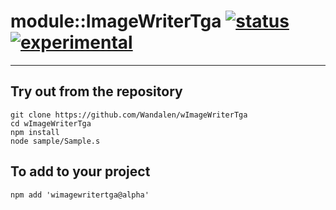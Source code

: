 
# module::ImageWriterTga  [![status](https://github.com/Wandalen/wImageWriterTga/workflows/publish/badge.svg)](https://github.com/Wandalen/wImageWriterTga/actions?query=workflow%3Apublish) [![experimental](https://img.shields.io/badge/stability-experimental-orange.svg)](https://github.com/emersion/stability-badges#experimental)

___

## Try out from the repository
```
git clone https://github.com/Wandalen/wImageWriterTga
cd wImageWriterTga
npm install
node sample/Sample.s
```

## To add to your project
```
npm add 'wimagewritertga@alpha'
```




